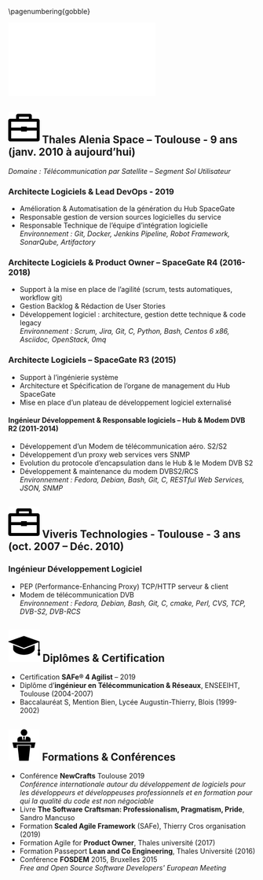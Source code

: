 \pagenumbering{gobble}

![](./header/header.pdf)


## ![taf](./images/taf.png) Thales Alenia Space – Toulouse - 9 ans (janv. 2010 à aujourd’hui)
*Domaine : Télécommunication par Satellite – Segment Sol Utilisateur*

### Architecte Logiciels & Lead DevOps - 2019
* Amélioration & Automatisation de la génération du Hub SpaceGate
* Responsable gestion de version sources logicielles du service
* Responsable Technique de l’équipe d’intégration logicielle\
*Environnement : Git, Docker, Jenkins Pipeline, Robot Framework, SonarQube, Artifactory*


### Architecte Logiciels & Product Owner – SpaceGate R4 (2016-2018)
* Support à la mise en place de l’agilité (scrum, tests automatiques, workflow git)
* Gestion Backlog & Rédaction de User Stories 
* Développement logiciel : architecture, gestion dette technique & code legacy\
*Environnement : Scrum, Jira, Git, C, Python, Bash, Centos 6 x86, Asciidoc, OpenStack, 0mq*

### Architecte Logiciels – SpaceGate R3 (2015)
* Support à l’ingénierie système
* Architecture et Spécification de l’organe de management du Hub SpaceGate
* Mise en place d’un plateau de développement logiciel externalisé

#### Ingénieur Développement & Responsable logiciels – Hub & Modem DVB R2 (2011-2014)
* Développement d’un Modem de télécommunication aéro. S2/S2
* Développement d’un proxy web services vers SNMP 
* Evolution du protocole d’encapsulation dans le Hub & le Modem DVB S2
* Développement & maintenance du modem DVBS2/RCS\
*Environnement : Fedora, Debian, Bash, Git, C, RESTful Web Services, JSON, SNMP*

## ![taf](./images/taf.png) Viveris Technologies - Toulouse  - 3 ans (oct. 2007 – Déc. 2010)

### Ingénieur Développement Logiciel
* PEP  (Performance-Enhancing Proxy) TCP/HTTP serveur & client
* Modem de télécommunication DVB\
*Environnement : Fedora, Debian, Bash, Git, C, cmake, Perl, CVS, TCP, DVB-S2, DVB-RCS*


## ![taf](./images/certif.png) Diplômes & Certification
* Certification **SAFe® 4 Agilist** – 2019
* Diplôme d’**ingénieur en Télécommunication & Réseaux**, ENSEEIHT, Toulouse (2004-2007)
* Baccalauréat S, Mention Bien, Lycée Augustin-Thierry, Blois (1999-2002)


## ![taf](./images/formation.png) Formations & Conférences
* Conférence **NewCrafts** Toulouse 2019\
*Conférence internationale autour du développement de logiciels pour les développeurs et développeuses professionnels et en formation pour qui la qualité du code est non négociable*
* Livre **The Software Craftsman: Professionalism, Pragmatism, Pride**, Sandro Mancuso
* Formation **Scaled Agile Framework** (SAFe), Thierry Cros organisation (2019)
* Formation Agile for **Product Owner**, Thales université (2017)
* Formation Passeport **Lean and Co Engineering**, Thales Université (2016)
* Conférence **FOSDEM** 2015, Bruxelles 2015\
*Free and Open Source Software Developers' European Meeting*

